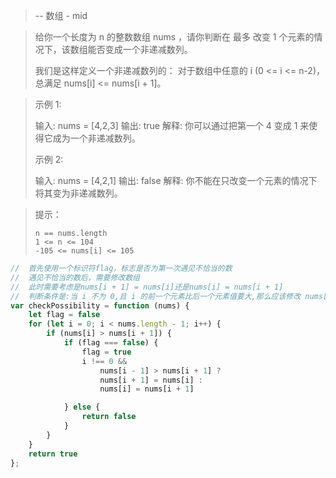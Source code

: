 > -- 数组 - mid

> 给你一个长度为 n 的整数数组 nums ，请你判断在 最多 改变 1 个元素的情况下，该数组能否变成一个非递减数列。
> 
> 我们是这样定义一个非递减数列的： 对于数组中任意的 i (0 <= i <= n-2)，总满足 nums[i] <= nums[i + 1]。

> 示例 1:
> 
> 输入: nums = [4,2,3]
> 输出: true
> 解释: 你可以通过把第一个 4 变成 1 来使得它成为一个非递减数列。
> 
> 示例 2:
> 
> 输入: nums = [4,2,1]
> 输出: false
> 解释: 你不能在只改变一个元素的情况下将其变为非递减数列。

> 提示：
> 
>     n == nums.length
>     1 <= n <= 104
>     -105 <= nums[i] <= 105

```javascript
//  首先使用一个标识符flag，标志是否为第一次遇见不恰当的数
//  遇见不恰当的数后，需要修改数组
//  此时需要考虑是nums[i + 1] = nums[i]还是nums[i] = nums[i + 1]
//  判断条件是:当 i 不为 0,且 i 的前一个元素比后一个元素值要大,那么应该修改 nums[i+1] = nums[i]
var checkPossibility = function (nums) {
    let flag = false
    for (let i = 0; i < nums.length - 1; i++) {
        if (nums[i] > nums[i + 1]) {
            if (flag === false) {
                flag = true
                i !== 0 && 
                    nums[i - 1] > nums[i + 1] ? 
                    nums[i + 1] = nums[i] : 
                    nums[i] = nums[i + 1]

            } else {
                return false
            }
        }
    }
    return true
};
```

